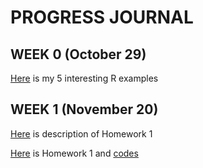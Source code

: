 # PROGRESS JOURNAL
## WEEK 0 (October 29)

[Here](files/example_homework_0.Rmd.html) is my 5 interesting R examples

## WEEK 1 (November 20)
[Here](files/IE582_Fall20_Homework1.pdf) is description of Homework 1

[Here]() is Homework 1 and [codes]()

